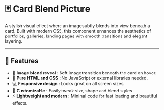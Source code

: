 # 🃏 Card Blend Picture

A stylish visual effect where an image subtly blends into view beneath a card. Built with modern CSS, this component enhances the aesthetics of portfolios, galleries, landing pages with smooth transitions and elegant layering.

---

## 🚀 Features  
- 🌈 **Image blend reveal** : Soft image transition beneath the card on hover. 
- 🎨 **Pure HTML and CSS** : No JavaScript or external libraries needed.  
- 💻 **Responsive design** : Looks great on all screen sizes.  
- 🧩 **Customizable** : Easily tweak size, shape and blend styles.  
- ⚡ **Lightweight and modern** : Minimal code for fast loading and beautiful effects.
